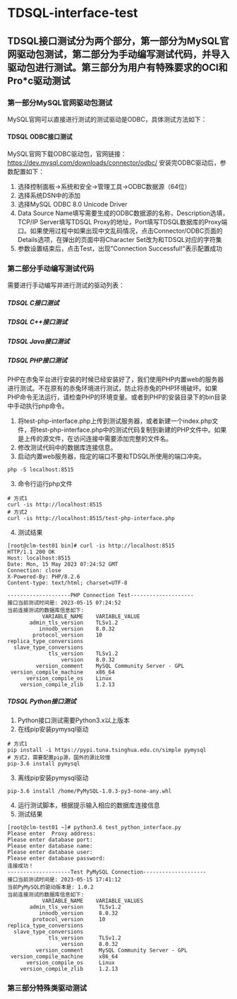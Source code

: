 # TDSQL-interface-test

## TDSQL接口测试分为两个部分，第一部分为MySQL官网驱动包测试，第二部分为手动编写测试代码，并导入驱动包进行测试。第三部分为用户有特殊要求的OCI和Pro\*c驱动测试

### 第一部分MySQL官网驱动包测试 
MySQL官网可以直接进行测试的测试驱动是ODBC，具体测试方法如下：

#### TDSQL ODBC接口测试
MySQL官网下载ODBC驱动包，官网链接：https://dev.mysql.com/downloads/connector/odbc/
安装完ODBC驱动后，参数配置如下：
1. 选择控制面板->系统和安全->管理工具->ODBC数据源（64位）
2. 选择系统DSN中的添加
3. 选择MySQL ODBC 8.0 Unicode Driver
4. Data Source Name填写需要生成的ODBC数据源的名称，Description选填，TCP/IP Server填写TDSQL Proxy的地址，Port填写TDSQL数据库的Proxy端口。如果使用过程中如果出现中文乱码情况，点击Connector/ODBC页面的Details选项，在弹出的页面中将Character Set改为和TDSQL对应的字符集
5. 参数设置结束后，点击Test，出现”Connection Successful!“表示配置成功
### 第二部分手动编写测试代码
需要进行手动编写并进行测试的驱动列表：
##### TDSQL C接口测试

##### TDSQL C++接口测试

##### TDSQL Java接口测试

##### TDSQL PHP接口测试
PHP在赤兔平台进行安装的时候已经安装好了，我们使用PHP内置web的服务器进行测试。不在原有的赤兔环境进行测试，防止将赤兔的PHP环境破坏。如果PHP命令无法运行，请检查PHP的环境变量。或者到PHP的安装目录下的bin目录中手动执行php命令。
1. 将test-php-interface.php上传到测试服务器，或者新建一个index.php文件，将test-php-interface.php中的测试代码复制到新建的PHP文件中。如果是上传的源文件，在访问连接中需要添加完整的文件名。
2. 修改测试代码中的数据库连接信息。
3. 启动内置web服务器，指定的端口不要和TDSQL所使用的端口冲突。
```shell
php -S localhost:8515
```
3. 命令行运行php文件

```shell
# 方式1
curl -is http://localhost:8515
# 方式2
curl -is http://localhost:8515/test-php-interface.php
```
4. 测试结果

```shell
[root@clm-test01 bin]# curl -is http://localhost:8515
HTTP/1.1 200 OK
Host: localhost:8515
Date: Mon, 15 May 2023 07:24:52 GMT
Connection: close
X-Powered-By: PHP/8.2.6
Content-type: text/html; charset=UTF-8

--------------------PHP Connection Test--------------------
接口当前测试时间是: 2023-05-15 07:24:52
当前连接测试的数据库信息如下: 
           VARIABLE_NAME	VARIABLE_VALUE
       admin_tls_version	TLSv1.2
          innodb_version	8.0.32
        protocol_version	10
replica_type_conversions	
  slave_type_conversions	
             tls_version	TLSv1.2
                 version	8.0.32
         version_comment	MySQL Community Server - GPL
 version_compile_machine	x86_64
      version_compile_os	Linux
    version_compile_zlib	1.2.13
```

##### TDSQL Python接口测试
1. Python接口测试需要Python3.x以上版本
2. 在线pip安装pymysql驱动
```shell
# 方式1
pip install -i https://pypi.tuna.tsinghua.edu.cn/simple pymysql
# 方式2，需要配置pip源，国外的源比较慢
pip-3.6 install pymysql
```
3. 离线pip安装pymysql驱动
```shell
pip-3.6 install /home/PyMySQL-1.0.3-py3-none-any.whl
```
4. 运行测试脚本，根据提示输入相应的数据库连接信息
5. 测试结果
```shell
[root@clm-test01 ~]# python3.6 test_python_interface.py 
Please enter  Proxy address: 
Please enter database port: 
Please enter database name: 
Please enter database user: 
Please enter database password: 
连接成功！
--------------------Test PyMySQL Connection--------------------
接口当前测试时间是: 2023-05-15 17:41:12 
当前PyMySQL的驱动版本是: 1.0.2
当前连接测试的数据库信息如下: 
           VARIABLE_NAME	VARIABLE_VALUES
       admin_tls_version	 TLSv1.2
          innodb_version	 8.0.32
        protocol_version	 10
replica_type_conversions	 
  slave_type_conversions	 
             tls_version	 TLSv1.2
                 version	 8.0.32
         version_comment	 MySQL Community Server - GPL
 version_compile_machine	 x86_64
      version_compile_os	 Linux
    version_compile_zlib	 1.2.13
```
### 第三部分特殊类驱动测试




